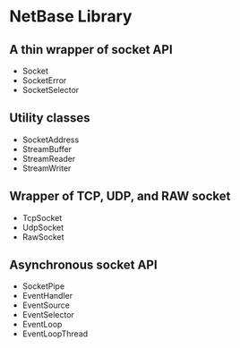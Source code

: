 # NetBase Library

## A thin wrapper of socket API

- Socket
- SocketError
- SocketSelector

## Utility classes
- SocketAddress
- StreamBuffer
- StreamReader
- StreamWriter

## Wrapper of TCP, UDP, and RAW socket
- TcpSocket
- UdpSocket
- RawSocket

## Asynchronous socket API
- SocketPipe
- EventHandler
- EventSource
- EventSelector
- EventLoop
- EventLoopThread

